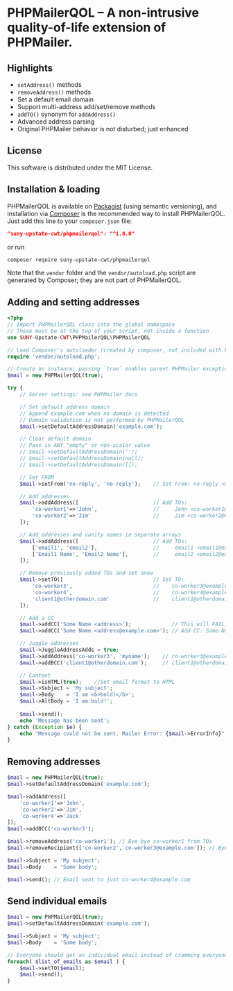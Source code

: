# PHPMailerQOL – A non-intrusive quality-of-life extension of PHPMailer.

## Highlights
- `setAddress()` methods
- `removeAddress()` methods
- Set a default email domain
- Support multi-address add/set/remove methods
- `addTO()` synonym for `addAddress()`
- Advanced address parsing
- Original PHPMailer behavior is not disturbed; just enhanced

## License
This software is distributed under the MIT License.

## Installation & loading
PHPMailerQOL is available on [Packagist](https://packagist.org/packages/suny-upstate-cwt/phpmailerqol) (using semantic versioning), and installation via [Composer](https://getcomposer.org) is the recommended way to install PHPMailerQOL. Just add this line to your `composer.json` file:

```json
"suny-upstate-cwt/phpmailerqol": "^1.0.0"
```

or run

```sh
composer require suny-upstate-cwt/phpmailerqol
```

Note that the `vendor` folder and the `vendor/autoload.php` script are generated by Composer; they are not part of PHPMailerQOL.

## Adding and setting addresses

```php
<?php
// Import PHPMailerQOL class into the global namespace
// These must be at the top of your script, not inside a function
use SUNY-Upstate-CWT\PHPMailerQOL\PHPMailerQOL

// Load Composer's autoloader (created by composer, not included with PHPMailerQOL)
require 'vendor/autoload.php';

// Create an instance; passing `true` enables parent PHPMailer exceptions
$mail = new PHPMailerQOL(true);

try {
    // Server settings: see PHPMailer docs

    // Set default address domain
    // Append example.com when no domain is detected
    // Domain validation is not performed by PHPMailerQOL
    $mail->setDefaultAddressDomain('example.com');

    // Clear default domain
    // Pass in ANY "empty" or non-scalar value
    // $mail->setDefaultAddressDomain('');
    // $mail->setDefaultAddressDomain(null);
    // $mail->setDefaultAddressDomain([]);

    // Set FROM
    $mail->setFrom('no-reply', 'no-reply');    // Set From: no-reply <no-reply@example.com>

    // Add addresses
    $mail->addAddress([                        // Add TOs:
        'co-worker1'=>'John',                  //     John <co-worker1@example.com>
        'co-worker2'=>'Jim'                    //     Jim <co-worker2@example.com>
    ]);

    // Add addresses and vanity names in separate arrays
    $mail->addAddress([                        // Add TOs:
        ['email1', 'email2'],                  //     email1 <email1@example.com>
        ['Email1 Name', 'Email2 Name'],        //     email2 <email2@example.com>
    ]);

    // Remove previously added TOs and set anew
    $mail->setTO([                             // Set TO:
        'co-worker3',                          //    co-worker3@example.com
        'co-worker4',                          //    co-worker4@example.com
        'client1@otherdomain.com'              //    client1@otherdomain.com
    ]);

    // Add a CC
    $mail->addCC('Some Name <address>');             // This will FAIL; domain must be included
    $mail->addCC('Some Name <address@example.com>'); // Add CC: Some Name <address@example.com>

    // Juggle addresses
    $mail->JuggleAddressAdds = true;
    $mail->addAddress('co-worker3', 'myname');    // co-worker3@example.com is sent to the end of the TO list; with vanity name
    $mail->addBCC('client1@otherdomain.com');     // client1@otherdomain.com is moved to the BCC

    // Content
    $mail->isHTML(true);    //Set email format to HTML
    $mail->Subject = 'My subject';
    $mail->Body    = 'I am <b>bold!</b>';
    $mail->AltBody = 'I am bold!';
    
    $mail->send();
    echo 'Message has been sent';
} catch (Exception $e) {
    echo "Message could not be sent. Mailer Error: {$mail->ErrorInfo}";
}
```

## Removing addresses

```php
$mail = new PHPMailerQOL(true);
$mail->setDefaultAddressDomain('example.com');

$mail->addAddress([
    'co-worker1'=>'John',
    'co-worker2'=>'Jim',
    'co-worker4'=>'Jack'
]);
$mail->addBCC('co-worker3');

$mail->removeAddress('co-worker1'); // Bye-bye co-worker1 from TOs
$mail->removeRecipient(['co-worker2','co-worker3@example.com']); // Bye-bye co-worker2 and 3 from TOs, CCs, and BCCs

$mail->Subject = 'My subject';
$mail->Body    = 'Some body';

$mail->send(); // Email sent to just co-worker4@example.com
```

## Send individual emails

```php
$mail = new PHPMailerQOL(true);
$mail->setDefaultAddressDomain('example.com');

$mail->Subject = 'My subject';
$mail->Body    = 'Some body';

// Everyone should get an individual email instead of cramming everyone into the BCC
foreach( $list_of_emails as $email ) {
    $mail->setTO($email);
    $mail->send();
}
```









